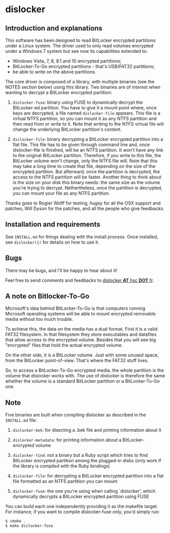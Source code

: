# dislocker 

## Introduction and explanations


This software has been designed to read BitLocker encrypted partitions under a
Linux system. The driver used to only read volumes encrypted under a Windows 7
system but see now its capabilities extended to:
 - Windows Vista, 7, 8, 8.1 and 10 encrypted partitions;
 - BitLocker-To-Go encrypted partitions - that's USB/FAT32 partitions;
 - be able to write on the above partitions.

The core driver is composed of a library, with multiple binaries (see the NOTES
section below) using this library. Two binaries are of interest when wanting to
decrypt a BitLocker encrypted partition:

1. `dislocker-fuse`: binary using FUSE to dynamically decrypt the BitLocker-ed
partition. You have to give it a mount point where, once keys are decrypted, a
file named `dislocker-file` appears. This file is a virtual NTFS partition, so
you can mount it as any NTFS partition and then read from or write to it. Note
that writing to the NTFS virtual file will change the underlying BitLocker
partition's content.

2. `dislocker-file`: binary decrypting a BitLocker encrypted partition into a flat
file. This file has to be given through command line and, once dislocker-file is
finished, will be an NTFS partition. It won't have any link to the original
BitLocker partition. Therefore, if you write to this file, the BitLocker volume
won't change, only the NTFS file will. Note that this may take a long time to
create that file, depending on the size of the encrypted partition. But
afterward, once the partition is decrypted, the access to the NTFS partition
will be faster. Another thing to think about is the size on your disk this
binary needs: the same size as the volume you're trying to decrypt.
Nethertheless, once the partition is decrypted, you can mount your file as any
NTFS partition.


Thanks goes to Rogier Wolff for testing, hugsy for all the OSX support and
patches, Will Dyson for the patches, and all the people who give feedbacks.



## Installation and requirements

See `INSTALL.md` for things dealing with the install process.
Once installed, see `dislocker(1)` for details on how to use it.



## Bugs

There may be bugs, and I'll be happy to hear about it!

Feel free to send comments and feedbacks to [dislocker __AT__ hsc __DOT__ fr]().



## A note on Bitlocker-To-Go

Microsoft's idea behind BitLocker-To-Go is that computers running Microsoft
operating systems will be able to mount encrypted removable media without too
much trouble.

To achieve this, the data on the media has a dual format. First it is
a valid FAT32 filesystem. In that filesystem they store executables and
datafiles that allow access to the encrypted volume. Besides that you
will see big "encrypted" files that hold the actual encrypted volume.

On the other side, it is a BitLocker volume. Just with some unused space, from
the BitLocker point-of-view. That's where the FAT32 stuff lives.

So, to access a  BitLocker-To-Go encrypted media, the whole partition is the
volume that dislocker works with. The use of dislocker is therefore the same
whether the volume is a standard BitLocker partition or a BitLocker-To-Go one.



## Note

Five binaries are built when compiling dislocker as described in the `INSTALL.md`
file:

1. `dislocker-bek`: for disecting a .bek file and printing information about it

2. `dislocker-metadata`: for printing information about a BitLocker-encrypted volume

3. `dislocker-find`: not a binary but a Ruby script which tries to find BitLocker
  encrypted partition among the plugged-in disks (only work if the library is
  compiled with the Ruby bindings)

4. `dislocker-file`: for decrypting a BitLocker encrypted partition into a flat file
formatted as an NTFS partition you can mount

5. `dislocker-fuse`: the one you're using when calling `dislocker',
which dynamically decrypts a BitLocker encrypted partition using FUSE

You can build each one independently providing it as the makefile target. For
instance, if you want to compile dislocker-fuse only, you'd simply run:
```bash
$ cmake .
$ make dislocker-fuse
```
